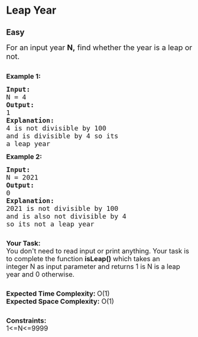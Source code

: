 # Leap Year
## Easy
<div class="problems_problem_content__Xm_eO"><p><span style="font-size:20px">For an input year&nbsp;<strong>N,</strong> find whether the year is a leap or not.&nbsp;</span><br>
&nbsp;</p>

<p><span style="font-size:18px"><strong>Example 1:</strong></span></p>

<pre><span style="font-size:18px"><strong>Input:</strong>
N = 4
<strong>Output:</strong>
1
<strong>Explanation:</strong>
4 is not divisible by 100
and is divisible by 4 so its
a leap year</span></pre>

<p><span style="font-size:18px"><strong>Example 2:</strong></span></p>

<pre><span style="font-size:18px"><strong>Input:</strong>
N = 2021
<strong>Output:</strong>
0
<strong>Explanation:</strong>
2021 is not divisible by 100
and is also not divisible by 4
so its not a leap year</span></pre>

<p><br>
<span style="font-size:18px"><strong>Your Task:</strong><br>
You don't need to read input or print anything. Your task is to complete the function&nbsp;<strong>isLeap()</strong>&nbsp;which takes&nbsp;an integer&nbsp;N&nbsp;as input parameter&nbsp;and returns 1 is N is a leap year and 0 otherwise.</span><br>
&nbsp;</p>

<p><span style="font-size:18px"><strong>Expected Time Complexity: </strong>O(1)<br>
<strong>Expected Space Complexity:</strong> O(1)</span></p>

<p><br>
<span style="font-size:18px"><strong>Constraints:</strong><br>
1&lt;=N&lt;=9999</span></p>
</div>